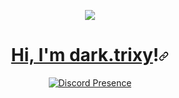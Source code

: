 <p align="center" dir="auto">
  <img src="https://media.tenor.com/64D-woR_AmcAAAAC/gear-5-gear-5-luffy.gif"/>

<h1 align="center" id="user-content-hi-im-exploit" dir="auto"><a class="heading-link" href="#hi-im-criminal">Hi, I'm dark.trixy</a><a href="https://github.com/criminalx1337"></a>!<svg class="octicon octicon-link" viewBox="0 0 16 16" version="1.1" width="16" height="16" aria-hidden="true"><path d="m7.775 3.275 1.25-1.25a3.5 3.5 0 1 1 4.95 4.95l-2.5 2.5a3.5 3.5 0 0 1-4.95 0 .751.751 0 0 1 .018-1.042.751.751 0 0 1 1.042-.018 1.998 1.998 0 0 0 2.83 0l2.5-2.5a2.002 2.002 0 0 0-2.83-2.83l-1.25 1.25a.751.751 0 0 1-1.042-.018.751.751 0 0 1-.018-1.042Zm-4.69 9.64a1.998 1.998 0 0 0 2.83 0l1.25-1.25a.751.751 0 0 1 1.042.018.751.751 0 0 1 .018 1.042l-1.25 1.25a3.5 3.5 0 1 1-4.95-4.95l2.5-2.5a3.5 3.5 0 0 1 4.95 0 .751.751 0 0 1-.018 1.042.751.751 0 0 1-1.042.018 1.998 1.998 0 0 0-2.83 0l-2.5 2.5a1.998 1.998 0 0 0 0 2.83Z"></path></svg></h1>
<div align="center" dir="auto">
  <a href="https://discord.com/users/856826871756226580" rel="nofollow">
    <img src="https://lanyard.cnrad.dev/api/856826871756226580" alt="Discord Presence" data-canonical-src="https://lanyard.cnrad.dev/api/856826871756226580?showDisplayName=true&amp;idleMessage=idling..." style="max-width: 100%;">
  </a>
</div>
